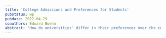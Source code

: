 ```yaml
---
title: 'College Admissions and Preferences for Students'
pubstatus: wp
pubdate: 2022-04-29
coauthors: Eduard Boehm
abstract: "How do universities' differ in their preferences over the composition, diversity and academic ability of their studenty body? A large literature in education economics has remained mostly silent about this question due to difficulties in measurement and the opacity of university admission processes in countries such as the U.S. We explore this question in the Chilean higher education setting, one of many countries that use centralized assignments for university admissions. We study the effect of a reform that allowed universities to select students based on their ranking relative to their high school peers, in addition to standardized tests and GPA. Using an array of empirical designs and machine learning prediction tools, we find significant heterogeneity in universities' willingness to admit students based on their predicted academic performance and demographic characteristics. Our results shed light on the importance of accounting for institutions' responses to policies aimed at increasing equity in access to higher education. We also emphasize and quantify trade-offs between guaranteeing diversity and inclusion in admissions — hence addressin structural inequality and fostering upwards mobility (Chetty et al., 2020) — and leveraging institution-specific knowledge on predictors of academic success."
---
```

